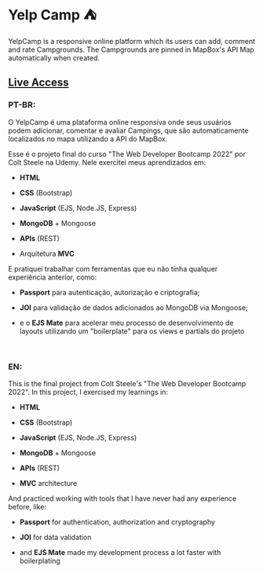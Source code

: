 # Yelp Camp :tent:

YelpCamp is a responsive online platform which its users can add, comment and rate Campgrounds. The Campgrounds are pinned in MapBox's API Map automatically when created.

## [Live Access](https://immense-refuge-26135.herokuapp.com/)

### PT-BR:

O YelpCamp é uma plataforma online responsiva onde seus usuários podem adicionar, comentar e avaliar Campings, que são automaticamente localizados no mapa utilizando a API do MapBox.

Esse é o projeto final do curso "The Web Developer Bootcamp 2022" por Colt Steele na Udemy. Nele exercitei meus aprendizados em:

- **HTML**

- **CSS** (Bootstrap)

- **JavaScript** (EJS, Node.JS, Express)

- **MongoDB** + Mongoose

- **APIs** (REST)

- Arquitetura **MVC**

E pratiquei trabalhar com ferramentas que eu não tinha qualquer experiência anterior, como:

- **Passport** para autenticação, autorização e criptografia;

- **JOI** para validação de dados adicionados ao MongoDB via Mongoose;

- e o **EJS Mate** para acelerar meu processo de desenvolvimento de layouts utilizando um "boilerplate" para os views e partials do projeto

<br>

### EN:

This is the final project from Colt Steele's "The Web Developer Bootcamp 2022". In this project, I exercised my learnings in:

- **HTML**

- **CSS** (Bootstrap)

- **JavaScript** (EJS, Node.JS, Express)

- **MongoDB** + Mongoose

- **APIs** (REST)

- **MVC** architecture

And practiced working with tools that I have never had any experience before, like:

- **Passport** for authentication, authorization and cryptography

- **JOI** for data validation

- and **EJS Mate** made my development process a lot faster with boilerplating
